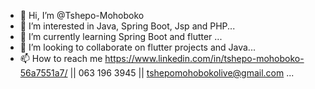 - 👋 Hi, I’m @Tshepo-Mohoboko
- 👀 I’m interested in Java, Spring Boot, Jsp and PHP...
- 🌱 I’m currently learning Spring Boot and flutter ...
- 💞️ I’m looking to collaborate on flutter projects and Java...
- 📫 How to reach me https://www.linkedin.com/in/tshepo-mohoboko-56a7551a7/ || 063 196 3945 || tshepomohobokolive@gmail.com ...

<!---
Tshepo-Mohoboko/Tshepo-Mohoboko is a ✨ special ✨ repository because its `README.md` (this file) appears on your GitHub profile.
You can click the Preview link to take a look at your changes.
--->
